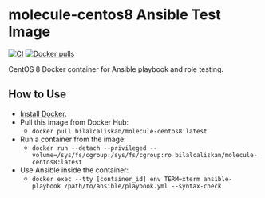 # molecule-centos8 Ansible Test Image

[![CI](https://github.com/bilalcaliskan/molecule-centos8/workflows/Build/badge.svg?branch=master&event=push)](https://github.com/bilalcaliskan/molecule-centos8/actions?query=workflow%3ABuild)
[![Docker pulls](https://img.shields.io/docker/pulls/bilalcaliskan/molecule-centos8)](https://hub.docker.com/r/bilalcaliskan/molecule-centos8/)

CentOS 8 Docker container for Ansible playbook and role testing.

## How to Use
- [Install Docker](https://docs.docker.com/engine/installation/).
- Pull this image from Docker Hub:
  - `docker pull bilalcaliskan/molecule-centos8:latest`
- Run a container from the image:
  - `docker run --detach --privileged --volume=/sys/fs/cgroup:/sys/fs/cgroup:ro bilalcaliskan/molecule-centos8:latest`
- Use Ansible inside the container:
  - `docker exec --tty [container_id] env TERM=xterm ansible-playbook /path/to/ansible/playbook.yml --syntax-check`

